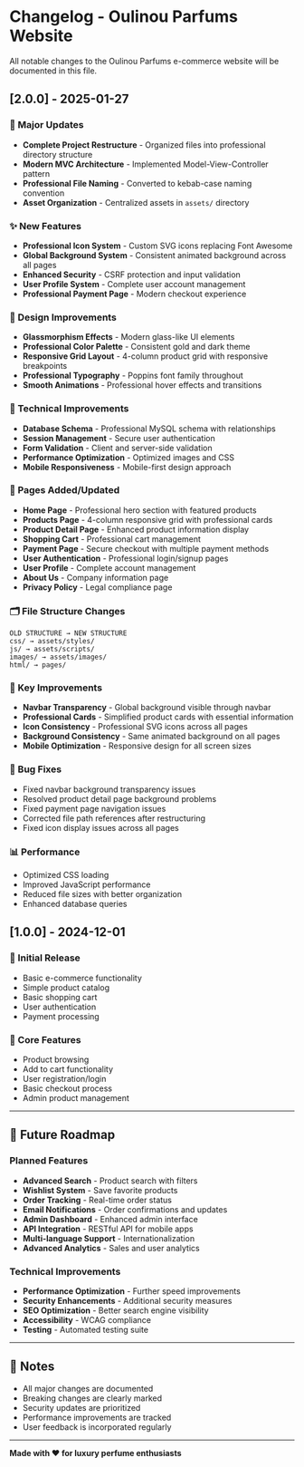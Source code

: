 # Changelog - Oulinou Parfums Website

All notable changes to the Oulinou Parfums e-commerce website will be documented in this file.

## [2.0.0] - 2025-01-27

### 🚀 Major Updates
- **Complete Project Restructure** - Organized files into professional directory structure
- **Modern MVC Architecture** - Implemented Model-View-Controller pattern
- **Professional File Naming** - Converted to kebab-case naming convention
- **Asset Organization** - Centralized assets in `assets/` directory

### ✨ New Features
- **Professional Icon System** - Custom SVG icons replacing Font Awesome
- **Global Background System** - Consistent animated background across all pages
- **Enhanced Security** - CSRF protection and input validation
- **User Profile System** - Complete user account management
- **Professional Payment Page** - Modern checkout experience

### 🎨 Design Improvements
- **Glassmorphism Effects** - Modern glass-like UI elements
- **Professional Color Palette** - Consistent gold and dark theme
- **Responsive Grid Layout** - 4-column product grid with responsive breakpoints
- **Professional Typography** - Poppins font family throughout
- **Smooth Animations** - Professional hover effects and transitions

### 🔧 Technical Improvements
- **Database Schema** - Professional MySQL schema with relationships
- **Session Management** - Secure user authentication
- **Form Validation** - Client and server-side validation
- **Performance Optimization** - Optimized images and CSS
- **Mobile Responsiveness** - Mobile-first design approach

### 📱 Pages Added/Updated
- **Home Page** - Professional hero section with featured products
- **Products Page** - 4-column responsive grid with professional cards
- **Product Detail Page** - Enhanced product information display
- **Shopping Cart** - Professional cart management
- **Payment Page** - Secure checkout with multiple payment methods
- **User Authentication** - Professional login/signup pages
- **User Profile** - Complete account management
- **About Us** - Company information page
- **Privacy Policy** - Legal compliance page

### 🗂️ File Structure Changes
```
OLD STRUCTURE → NEW STRUCTURE
css/ → assets/styles/
js/ → assets/scripts/
images/ → assets/images/
html/ → pages/
```

### 🎯 Key Improvements
- **Navbar Transparency** - Global background visible through navbar
- **Professional Cards** - Simplified product cards with essential information
- **Icon Consistency** - Professional SVG icons across all pages
- **Background Consistency** - Same animated background on all pages
- **Mobile Optimization** - Responsive design for all screen sizes

### 🐛 Bug Fixes
- Fixed navbar background transparency issues
- Resolved product detail page background problems
- Fixed payment page navigation issues
- Corrected file path references after restructuring
- Fixed icon display issues across all pages

### 📊 Performance
- Optimized CSS loading
- Improved JavaScript performance
- Reduced file sizes with better organization
- Enhanced database queries

## [1.0.0] - 2024-12-01

### 🎉 Initial Release
- Basic e-commerce functionality
- Simple product catalog
- Basic shopping cart
- User authentication
- Payment processing

### 📱 Core Features
- Product browsing
- Add to cart functionality
- User registration/login
- Basic checkout process
- Admin product management

---

## 🔮 Future Roadmap

### Planned Features
- **Advanced Search** - Product search with filters
- **Wishlist System** - Save favorite products
- **Order Tracking** - Real-time order status
- **Email Notifications** - Order confirmations and updates
- **Admin Dashboard** - Enhanced admin interface
- **API Integration** - RESTful API for mobile apps
- **Multi-language Support** - Internationalization
- **Advanced Analytics** - Sales and user analytics

### Technical Improvements
- **Performance Optimization** - Further speed improvements
- **Security Enhancements** - Additional security measures
- **SEO Optimization** - Better search engine visibility
- **Accessibility** - WCAG compliance
- **Testing** - Automated testing suite

---

## 📝 Notes

- All major changes are documented
- Breaking changes are clearly marked
- Security updates are prioritized
- Performance improvements are tracked
- User feedback is incorporated regularly

---

**Made with ❤️ for luxury perfume enthusiasts**